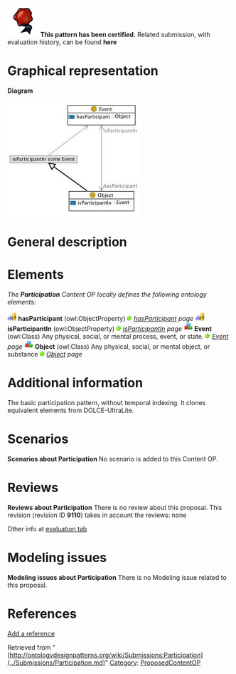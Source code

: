 [![](../images/thumb/b/b5/Certified.png/70px-Certified.png)](../Image/Certified.png.md "Certified.png") __This pattern has been certified.__
Related submission, with evaluation history, can be found __here__





#  Graphical representation


__Diagram__




[![Image:Participation.jpg](../images/8/86/Participation.jpg)](../Image/Participation.jpg.md "Image:Participation.jpg")




#  General description


  




#  Elements


_The __Participation__ Content OP locally defines the following ontology elements:_



[![ObjectProperty](../images/thumb/c/c3/ObjectProperty.gif/20px-ObjectProperty.gif)](../Image/ObjectProperty.gif.md "ObjectProperty") __hasParticipant__ (owl:ObjectProperty) 
 [![](../images/thumb/8/87/ArrowRight.gif/11px-ArrowRight.gif)](../Image/ArrowRight.gif.md "ArrowRight.gif") _[hasParticipant](../Submissions/Participation/hasParticipant.md "Submissions:Participation/hasParticipant") page_
[![ObjectProperty](../images/thumb/c/c3/ObjectProperty.gif/20px-ObjectProperty.gif)](../Image/ObjectProperty.gif.md "ObjectProperty") __isParticipantIn__ (owl:ObjectProperty) 
 [![](../images/thumb/8/87/ArrowRight.gif/11px-ArrowRight.gif)](../Image/ArrowRight.gif.md "ArrowRight.gif") _[isParticipantIn](../Submissions/Participation/isParticipantIn.md "Submissions:Participation/isParticipantIn") page_
[![Class](../images/thumb/2/27/Class.gif/20px-Class.gif)](../Image/Class.gif.md "Class") __Event__ (owl:Class) Any physical, social, or mental process, event, or state. 
 [![](../images/thumb/8/87/ArrowRight.gif/11px-ArrowRight.gif)](../Image/ArrowRight.gif.md "ArrowRight.gif") _[Event](../Submissions/Participation/Event.md "Submissions:Participation/Event") page_
[![Class](../images/thumb/2/27/Class.gif/20px-Class.gif)](../Image/Class.gif.md "Class") __Object__ (owl:Class) Any physical, social, or mental object, or substance 
 [![](../images/thumb/8/87/ArrowRight.gif/11px-ArrowRight.gif)](../Image/ArrowRight.gif.md "ArrowRight.gif") _[Object](../Submissions/Participation/Object.md "Submissions:Participation/Object") page_
#  Additional information


The basic participation pattern, without temporal indexing. 
It clones equivalent elements from DOLCE-UltraLite.



#  Scenarios



__Scenarios about Participation__
No scenario is added to this Content OP.




#  Reviews



__Reviews about Participation__
There is no review about this proposal.
This revision (revision ID __9110__) takes in account the reviews: none


Other info at [evaluation tab](http://ontologydesignpatterns.org/wiki/index.php?title=Submissions:Participation&action=evaluation "http://ontologydesignpatterns.org/wiki/index.php?title=Submissions:Participation&action=evaluation")




  




#  Modeling issues



__Modeling issues about Participation__
There is no Modeling issue related to this proposal.




  




#  References


[Add a reference](index.php@title=Odp%253AAdd_reference&subject=../Submissions/Participation.md "http://ontologydesignpatterns.org/wiki/index.php?title=Odp:Add_reference&subject=Submissions%3AParticipation")


  






Retrieved from "[http://ontologydesignpatterns.org/wiki/Submissions:Participation](../Submissions/Participation.md)"
 [Category](http://ontologydesignpatterns.org/wiki/Special:Categories "Special:Categories"): [ProposedContentOP](../Category/ProposedContentOP.md "Category:ProposedContentOP")